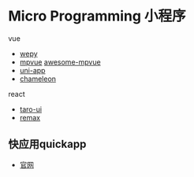 # Micro Programming 小程序

vue

- [wepy](https://wepyjs.github.io/wepy-docs/)
- [mpvue](https://github.com/Meituan-Dianping/mpvue)  [awesome-mpvue](https://github.com/mpvue/awesome-mpvue)
- [uni-app](https://github.com/dcloudio/uni-app)
- [chameleon](https://github.com/didi/chameleon)

react

- [taro-ui](https://github.com/NervJS/taro-ui)
- [remax](https://github.com/remaxjs/remax)

## 快应用quickapp

- [官网](https://www.quickapp.cn/) 
